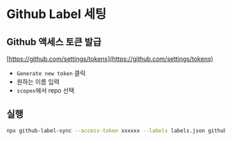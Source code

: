 # Github Label 세팅

## Github 액세스 토큰 발급
[https://github.com/settings/tokens](https://github.com/settings/tokens)
- `Generate new token` 클릭
- 원하는 이름 입력
- `scopes`에서 repo 선택

## 실행
```sh
npx github-label-sync --access-token xxxxxx --labels labels.json github-account/repo-name
```